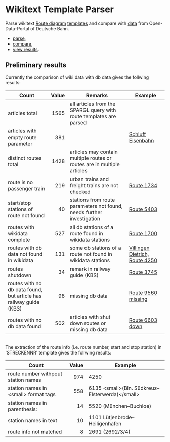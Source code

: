 # Wikitext Template Parser

Parse wikitext [Route diagram](https://de.wikipedia.org/wiki/Wikipedia:Formatvorlage_Bahnstrecke) [templates](https://www.mediawiki.org/wiki/Help:Templates) and compare with [data](https://data.deutschebahn.com/dataset/geo-betriebsstelle) from Open-Data-Portal of Deutsche Bahn.

* [parse](./src/WikitextTemplateParser/readme.md),
* [compare](./src/WikitextDbComparer/readme.md),
* [view results](./src/ResultsViewer/readme.md).

## Preliminary results

Currently the comparison of wiki data with db data gives the follwing results:

| Count | Value | Remarks | Example |
|---|-----:|---|---|
|articles total|1565|all articles from the SPARGL query with route templates are parsed||
|articles with empty route parameter|381||[Schluff Eisenbahn](https://de.wikipedia.org/wiki/Schluff_(Eisenbahn))|
|distinct routes total|1428|articles may contain multiple routes or routes are in multiple articles ||
|route is no passenger train|219|urban trains and freight trains are not checked|[Route 1734](https://de.wikipedia.org/wiki/Bahnstrecke_Hannover%E2%80%93Braunschweig)|
|start/stop stations of route not found|40|stations from route parameters not found, needs further investigation|[Route 5403](https://de.wikipedia.org/wiki/Au%C3%9Ferfernbahn)|
|routes with wikidata complete|527|all db stations of a route found in wikidata stations|[Route 1700](https://de.wikipedia.org/wiki/Bahnstrecke_Hamm%E2%80%93Minden)|
|routes with db data not found in wikidata|131|some db stations of a route not found in wikidata stations|[Villingen Dietrich, Route 4250](https://de.wikipedia.org/wiki/Schwarzwaldbahn_(Baden))|
|routes shutdown|34|remark in railway guide (KBS)|[Route 3745](https://de.wikipedia.org/wiki/Oberwaldbahn)|
|routes with no db data found, <br/>but article has railway guide (KBS)|98|missing db data|[Route 9560 missing](https://de.wikipedia.org/wiki/Bahnstrecke_Schaftlach%E2%80%93Tegernsee)|
|routes with no db data found|502|articles with shut down routes or missing db data|[Route 6603 down](https://de.wikipedia.org/wiki/Bahnstrecke_Pirna%E2%80%93Gottleuba)|

<br/>
The extraction of the route info (i.e. route number, start and stop station) in 'STRECKENNR' template gives the follwing results:

| Count | Value | Example |
|---|-----:|---|
| route number withpout station names|974|4250|
| station names in &lt;small&gt; format tags|558|6135 &lt;small>(Bln. Südkreuz–Elsterwerda)&lt;/small>|
| station names in parenthesis:|14|5520 (München–Buchloe)|
| station names in text|10|1101 Lütjenbrode–Heiligenhafen|
| route info not matched|8|2691 (2692/3/4)|
